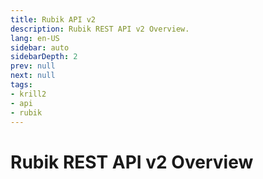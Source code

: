 ```yaml
---
title: Rubik API v2
description: Rubik REST API v2 Overview.
lang: en-US
sidebar: auto
sidebarDepth: 2
prev: null
next: null
tags:
- krill2
- api
- rubik
---
```


# Rubik REST API v2 Overview
